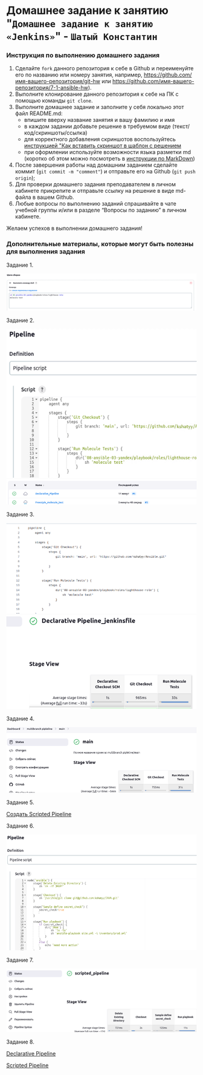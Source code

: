 # Домашнее задание к занятию "`Домашнее задание к занятию «Jenkins»`" - `Шатый Константин`


### Инструкция по выполнению домашнего задания

   1. Сделайте `fork` данного репозитория к себе в Github и переименуйте его по названию или номеру занятия, например, https://github.com/имя-вашего-репозитория/git-hw или  https://github.com/имя-вашего-репозитория/7-1-ansible-hw).
   2. Выполните клонирование данного репозитория к себе на ПК с помощью команды `git clone`.
   3. Выполните домашнее задание и заполните у себя локально этот файл README.md:
      - впишите вверху название занятия и вашу фамилию и имя
      - в каждом задании добавьте решение в требуемом виде (текст/код/скриншоты/ссылка)
      - для корректного добавления скриншотов воспользуйтесь [инструкцией "Как вставить скриншот в шаблон с решением](https://github.com/netology-code/sys-pattern-homework/blob/main/screen-instruction.md)
      - при оформлении используйте возможности языка разметки md (коротко об этом можно посмотреть в [инструкции  по MarkDown](https://github.com/netology-code/sys-pattern-homework/blob/main/md-instruction.md))
   4. После завершения работы над домашним заданием сделайте коммит (`git commit -m "comment"`) и отправьте его на Github (`git push origin`);
   5. Для проверки домашнего задания преподавателем в личном кабинете прикрепите и отправьте ссылку на решение в виде md-файла в вашем Github.
   6. Любые вопросы по выполнению заданий спрашивайте в чате учебной группы и/или в разделе “Вопросы по заданию” в личном кабинете.
   
Желаем успехов в выполнении домашнего задания!
   
### Дополнительные материалы, которые могут быть полезны для выполнения задания

Задание 1. 

<img src="img/1.png">


Задание 2. 

<img src="img/2.png">

<img src="img/3.png">

Задание 3. 

<img src="img/4.png">

<img src="img/5.png">

Задание 4. 

<img src="img/6.png">

Задание 5. 

[Создать Scripted Pipeline](https://github.com/kshatyy/ci-03/tree/main/pipeline)

Задание 6. 

<img src="img/7.png">

Задание 7. 

<img src="img/8.png">

Задание 8.

[Declarative Pipeline](https://github.com/kshatyy/Ansible.git)

[Scripted Pipeline]([https://github.com/kshatyy/Ansible.git](https://github.com/kshatyy/terraform/blob/main/ScriptedJenkinsfile))
